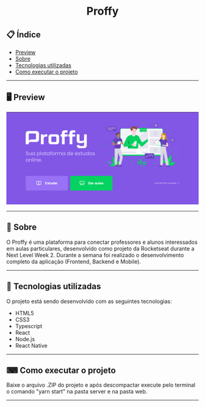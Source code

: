 <h1 align="center">
  Proffy
</h1>

## 📋 Índice

- [Preview](#-Preview)
- [Sobre](#-Sobre)
- [Tecnologias utilizadas](#-Tecnologias-utilizadas)
- [Como executar o projeto](#-Como-executar-o-projeto)

---

## 🖥 Preview

<p align="center">
  <img src="layout.png" width="800" >
</p>

---

## 📖 Sobre 

O Proffy é uma plataforma para conectar professores e alunos interessados em aulas particulares, desenvolvido como projeto da Rocketseat durante a Next Level Week 2. Durante a semana foi realizado o desenvolvimento completo da aplicação (Frontend, Backend e Mobile).

---

## 🚀 Tecnologias utilizadas
O projeto está sendo desenvolvido com as seguintes tecnologias:
- HTML5
- CSS3
- Typescript
- React
- Node.js
- React Native

---

## ⌨ Como executar o projeto

Baixe o arquivo .ZIP do projeto e após descompactar execute pelo terminal o comando "yarn start" na pasta server e na pasta web.

---
